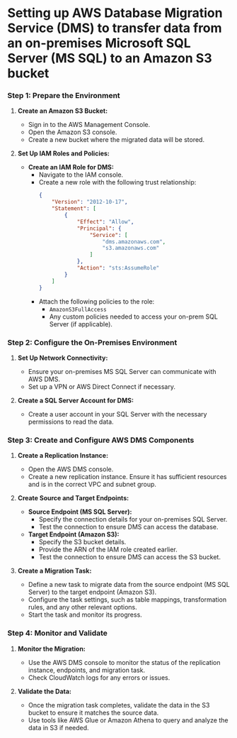 # Setting up AWS Database Migration Service (DMS) to transfer data from an on-premises Microsoft SQL Server (MS SQL) to an Amazon S3 bucket

### Step 1: Prepare the Environment

1. **Create an Amazon S3 Bucket:**
   - Sign in to the AWS Management Console.
   - Open the Amazon S3 console.
   - Create a new bucket where the migrated data will be stored.

2. **Set Up IAM Roles and Policies:**
   - **Create an IAM Role for DMS:**
     - Navigate to the IAM console.
     - Create a new role with the following trust relationship:
       ```json
       {
           "Version": "2012-10-17",
           "Statement": [
               {
                   "Effect": "Allow",
                   "Principal": {
                       "Service": [
                           "dms.amazonaws.com",
                           "s3.amazonaws.com"
                       ]
                   },
                   "Action": "sts:AssumeRole"
               }
           ]
       }
       ```
     - Attach the following policies to the role:
       - `AmazonS3FullAccess`
       - Any custom policies needed to access your on-prem SQL Server (if applicable).

   

### Step 2: Configure the On-Premises Environment

1. **Set Up Network Connectivity:**
   - Ensure your on-premises MS SQL Server can communicate with AWS DMS.
   - Set up a VPN or AWS Direct Connect if necessary.

2. **Create a SQL Server Account for DMS:**
   - Create a user account in your SQL Server with the necessary permissions to read the data.

### Step 3: Create and Configure AWS DMS Components

1. **Create a Replication Instance:**
   - Open the AWS DMS console.
   - Create a new replication instance. Ensure it has sufficient resources and is in the correct VPC and subnet group.

2. **Create Source and Target Endpoints:**
   - **Source Endpoint (MS SQL Server):**
     - Specify the connection details for your on-premises SQL Server.
     - Test the connection to ensure DMS can access the database.
   - **Target Endpoint (Amazon S3):**
     - Specify the S3 bucket details.
     - Provide the ARN of the IAM role created earlier.
     - Test the connection to ensure DMS can access the S3 bucket.

3. **Create a Migration Task:**
   - Define a new task to migrate data from the source endpoint (MS SQL Server) to the target endpoint (Amazon S3).
   - Configure the task settings, such as table mappings, transformation rules, and any other relevant options.
   - Start the task and monitor its progress.

### Step 4: Monitor and Validate

1. **Monitor the Migration:**
   - Use the AWS DMS console to monitor the status of the replication instance, endpoints, and migration task.
   - Check CloudWatch logs for any errors or issues.

2. **Validate the Data:**
   - Once the migration task completes, validate the data in the S3 bucket to ensure it matches the source data.
   - Use tools like AWS Glue or Amazon Athena to query and analyze the data in S3 if needed.



